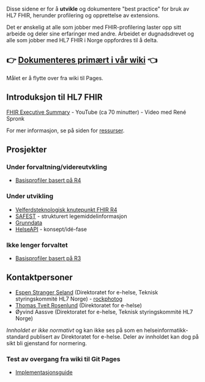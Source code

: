 Disse sidene er for å **utvikle** og dokumentere "best practice" for bruk av HL7 FHIR, herunder profilering og opprettelse av extensions. 

Det er ønskelig at alle som jobber med FHIR-profilering laster opp sitt arbeide og deler sine erfaringer med andre. Arbeidet er dugnadsdrevet og alle som jobber med HL7 FHIR i Norge oppfordres til å delta. 

## :point_right: [Dokumenteres primært i vår wiki](https://github.com/HL7Norway/best-practice/wiki) :point_left:

Målet er å flytte over fra wiki til Pages. 

## Introduksjon til HL7 FHIR

[FHIR Executive Summary](https://youtu.be/YKr-MpptnYU?t=465) - YouTube (ca 70 minutter) - Video med René Spronk

For mer informasjon, se på siden for [ressurser](https://github.com/HL7Norway/best-practice/wiki/Ressurser).

## Prosjekter

### Under forvaltning/videreutvkling

* [Basisprofiler basert på R4](https://github.com/HL7Norway/basisprofiler-r4)

### Under utvikling

* [Velferdsteknologisk knutepunkt FHIR R4](https://github.com/HL7Norway/VKP-R4)
* [SAFEST](https://github.com/HL7Norway/SAFEST) - strukturert legemiddelinformasjon
* [Grunndata](https://github.com/HL7Norway/Grunndata-profiles)
* [HelseAPI](https://github.com/HL7Norway/HelseAPI) - konsept/idé-fase

### Ikke lenger forvaltet

* [Basisprofiler basert på R3](https://github.com/HL7Norway/basisprofiler-r3)

## Kontaktpersoner

* [Espen Stranger Seland](mailto:espen.stranger.seland@ehelse.no) (Direktoratet for e-helse, Teknisk styringskommité HL7 Norge) - [rockphotog](https://github.com/rockphotog)
* [Thomas Tveit Rosenlund](mailto:thomas.tveit.rosenlund@ehelse.no) (Direktoratet for e-helse)
* Øyvind Aassve (Direktoratet for e-helse, Teknisk styringskommité HL7 Norge)

_Innholdet er ikke normativt_ og kan ikke ses på som en helseinformatikk-standard publisert av Direktoratet for e-helse. Deler av innholdet kan dog på sikt bli gjenstand for normering. 



### Test av overgang fra wiki til Git Pages

* [Implementasjonsguide](implementasonsguide/index.md)
